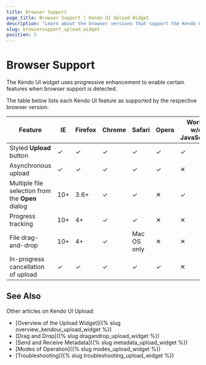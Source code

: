 ```yaml
---
title: Browser Support
page_title: Browser Support | Kendo UI Upload Widget
description: "Learn about the browser versions that support the Kendo UI Upload features."
slug: browsersupport_upload_widget
position: 5
---
```


# Browser Support

The Kendo UI widget uses progressive enhancement to enable certain features when browser support is detected.

The table below lists each Kendo UI feature as supported by the respective browser version.

| Feature                                           | IE  | Firefox  | Chrome | Safari      | Opera   |  Works w/o JavaScript
| ---                                               | --- | ---      | ---    | ---         | ---     |  ---
| Styled **Upload** button                          | ✓   | ✓        | ✓      | ✓           | ✓      |  ✓
| Asynchronous upload                               | ✓   | ✓        | ✓      | ✓           | ✓      |  ✕
| Multiple file selection from the **Open** dialog  | 10+ | 3.6+     | ✓      | ✓           | ✕      |  ✓
| Progress tracking                                 | 10+ | 4+       | ✓      | ✓           | ✕      |  ✕
| File drag-and-drop                                | 10+ | 4+       | ✓      | Mac OS only | ✕      |  ✕
| In-progress cancellation of upload                | ✓   | ✓        | ✓      | ✓           | ✓      |  ✕

## See Also

Other articles on Kendo UI Upload:

* [Overview of the Upload Widget]({% slug overview_kendoui_upload_widget %})
* [Drag and Drop]({% slug dragandrop_upload_widget %})
* [Send and Receive Metadata]({% slug metadata_upload_widget %})
* [Modes of Operation]({% slug modes_upload_widget %})
* [Troubleshooting]({% slug troubleshooting_upload_widget %})
